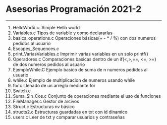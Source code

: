 
# Asesorias Programación 2021-2

---

1. HelloWorld.c: Simple Hello world
2. Variables.c Tipos de variable y como declararlas
3. basics_operations.c Operaciones básicas(+ - * / %) con dos numeros pedidos al usuario
4. Escapes_Sequences.c
5. print_VariasVariables.c Imprimir varias variables en un solo printf()
6. Operadores.c Comparaciones basicas dentro de un if(<,>,==, <=, >=) de dos numeros pedidos al usuario
7. EjemploWhile.C Ejemplo basico de suma de n numeros pedidos al usuario
8. while.c Ejemplo de multiplicacion de numeros usando while
9. for.c Llenado de un arreglo mediante for
10. Switch.c 
11. Suma_Sin_Cos.c Conjunto de operaciones mediante el uso de funciones
12. FileManager.c Gestor de arcivos
13. Struct.c Estructuras nv básico
14. structs2.c Estructuras guardadas en txt con id dinamico
15. users.c Leer de txt y comparar usuarios y contraseñas 
